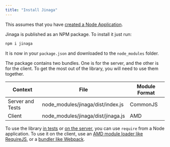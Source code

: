 ```yaml
---
title: "Install Jinaga"
---
```


This assumes that you have [created a Node Application](../create-node-app/).

Jinaga is published as an NPM package.
To install it just run:

```bash
npm i jinaga
```

It is now in your `package.json` and downloaded to the `node_modules` folder.

The package contains two bundles.
One is for the server, and the other is for the client.
To get the most out of the library, you will need to use them together.

| Context          | File                               | Module Format |
| ---------------- | ---------------------------------- | ------------- |
| Server and Tests | node_modules/jinaga/dist/index.js  | CommonJS      |
| Client           | node_modules/jinaga/dist/jinaga.js | AMD           |

To use the library [in tests](../../testing-steps/write-some-tests-js/) or [on the server](../../server-side-steps/jinaga-server/), you can use `require` from a Node application.
To use it on the client, use an [AMD module loader like RequireJS](../../client-side-steps/load-with-requirejs/), or a [bundler like Webpack](../../client-side-steps/load-with-webpack-js/).